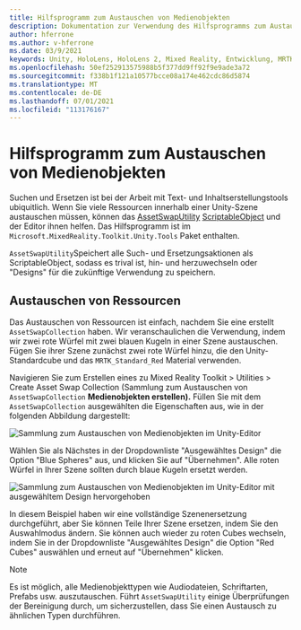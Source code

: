 ```yaml
---
title: Hilfsprogramm zum Austauschen von Medienobjekten
description: Dokumentation zur Verwendung des Hilfsprogramms zum Austauschen von Medienobjekten in MRTK für Unity.
author: hferrone
ms.author: v-hferrone
ms.date: 03/9/2021
keywords: Unity, HoloLens, HoloLens 2, Mixed Reality, Entwicklung, MRTK
ms.openlocfilehash: 50ef252913575988b5f377dd9ff92f9e9ade3a72
ms.sourcegitcommit: f338b1f121a10577bcce08a174e462cdc86d5874
ms.translationtype: MT
ms.contentlocale: de-DE
ms.lasthandoff: 07/01/2021
ms.locfileid: "113176167"
---
```

# <a name="asset-swap-utility"></a>Hilfsprogramm zum Austauschen von Medienobjekten

Suchen und Ersetzen ist bei der Arbeit mit Text- und Inhaltserstellungstools ubiquitlich. Wenn Sie viele Ressourcen innerhalb einer Unity-Szene austauschen müssen, können das [AssetSwapUtility](xref:Microsoft.MixedReality.Toolkit.Utilities.Editor.AssetSwapUtility) [ScriptableObject](https://docs.unity3d.com/Manual/class-ScriptableObject.html) und der Editor ihnen helfen. Das Hilfsprogramm ist im `Microsoft.MixedReality.Toolkit.Unity.Tools` Paket enthalten.

`AssetSwapUtility`Speichert alle Such- und Ersetzungsaktionen als ScriptableObject, sodass es trival ist, hin- und herzuwechseln oder "Designs" für die zukünftige Verwendung zu speichern.

## <a name="swapping-assets"></a>Austauschen von Ressourcen

Das Austauschen von Ressourcen ist einfach, nachdem Sie eine erstellt `AssetSwapCollection` haben. Wir veranschaulichen die Verwendung, indem wir zwei rote Würfel mit zwei blauen Kugeln in einer Szene austauschen. Fügen Sie ihrer Szene zunächst zwei rote Würfel hinzu, die den Unity-Standardcube und das `MRTK_Standard_Red` Material verwenden.

Navigieren Sie zum Erstellen eines zu Mixed Reality Toolkit > Utilities > Create Asset Swap Collection (Sammlung zum Austauschen von `AssetSwapCollection` **Medienobjekten erstellen).** Füllen Sie mit dem `AssetSwapCollection` ausgewählten die Eigenschaften aus, wie in der folgenden Abbildung dargestellt:

![Sammlung zum Austauschen von Medienobjekten im Unity-Editor](images/asset-swap-img-01.png)

Wählen Sie als Nächstes in der Dropdownliste "Ausgewähltes Design" die Option "Blue Spheres" aus, und klicken Sie auf "Übernehmen". Alle roten Würfel in Ihrer Szene sollten durch blaue Kugeln ersetzt werden.

![Sammlung zum Austauschen von Medienobjekten im Unity-Editor mit ausgewähltem Design hervorgehoben](images/asset-swap-img-02.png)

In diesem Beispiel haben wir eine vollständige Szenenersetzung durchgeführt, aber Sie können Teile Ihrer Szene ersetzen, indem Sie den Auswahlmodus ändern. Sie können auch wieder zu roten Cubes wechseln, indem Sie in der Dropdownliste "Ausgewähltes Design" die Option "Red Cubes" auswählen und erneut auf "Übernehmen" klicken.

> [!NOTE]
> Es ist möglich, alle Medienobjekttypen wie Audiodateien, Schriftarten, Prefabs usw. auszutauschen. Führt `AssetSwapUtility` einige Überprüfungen der Bereinigung durch, um sicherzustellen, dass Sie einen Austausch zu ähnlichen Typen durchführen.
